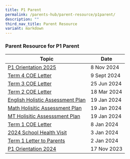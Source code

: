 ```yaml
---
title: P1 Parent
permalink: /parents-hub/parent-resource/p1parent/
description: ""
third_nav_title: Parent Resource
variant: markdown
---
```

### Parent Resource for P1 Parent

| **Topic** | **Date**
| -------- | -------- | 
|[P1 Orientation 2025](/files/P1_Orientation_FOR_2025_P1__8_Nov_compressed.pdf)| 8 Nov 2024 
|[Term 4 COE Letter](/files/Term_4_Letter.pdf)| 9 Sept 2024
|[Term 3 COE Letter](/files/2024_TERM_3_COE_LETTER.pdf)| 25 Jun 2024 
|[Term 2 COE Letter](/files/2024_TERM_2_COE_LETTER__1_.pdf)| 18 Mar 2024
|[English Holistic Assessment Plan ](/files/Pr_1_English_Holistic_Assessment_Plan_2024.pdf)| 19 Jan 2024
|[Math Holisitic Assessment Plan ](/files/Pr_1_Math_Holistic_Assessment_Plan_2024.pdf)| 19 Jan 2024
|[MT Holisitic Assesssment Plan ](/files/Pr_1_MT_Holistic_Assessment_Plan_2024.pdf)| 19 Jan 2024
|[Term 1 COE Letter](/files/2024_TERM_1_COE_LETTER__doc.pdf) | 8 Jan 2024
[2024 School Health Visit](/files/Parent_Hub/Parent_Resource/2024_School_Health_Visit_for_Primary_1_to_6_Students.pdf)| 3 Jan 2024
|[Term 1 Letter to Parents](/files/Parent_Hub/Parent_Resource/2024_Term_1_Letter_to_Parents.pdf)| 2 Jan 2024
[P1 Orientation 2024](/files/P1_Orientation_2023_FOR_2024_P1__10_Nov.pdf)|17 Nov 2023|
